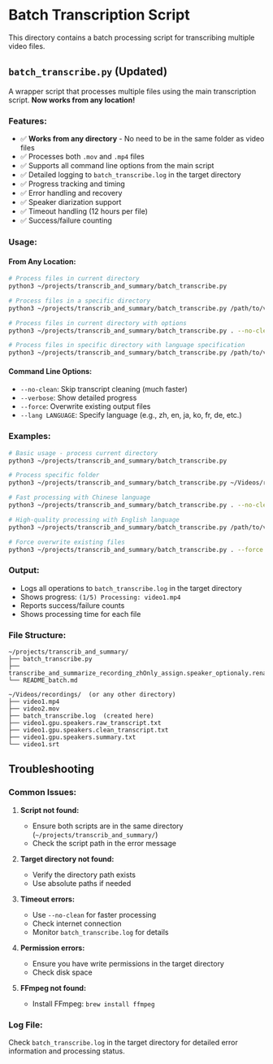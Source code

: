 # Batch Transcription Script

This directory contains a batch processing script for transcribing multiple video files.

## `batch_transcribe.py` (Updated)

A wrapper script that processes multiple files using the main transcription script. **Now works from any location!**

### Features:
- ✅ **Works from any directory** - No need to be in the same folder as video files
- ✅ Processes both `.mov` and `.mp4` files
- ✅ Supports all command line options from the main script
- ✅ Detailed logging to `batch_transcribe.log` in the target directory
- ✅ Progress tracking and timing
- ✅ Error handling and recovery
- ✅ Speaker diarization support
- ✅ Timeout handling (12 hours per file)
- ✅ Success/failure counting

### Usage:

#### **From Any Location:**
```bash
# Process files in current directory
python3 ~/projects/transcrib_and_summary/batch_transcribe.py

# Process files in a specific directory
python3 ~/projects/transcrib_and_summary/batch_transcribe.py /path/to/videos

# Process files in current directory with options
python3 ~/projects/transcrib_and_summary/batch_transcribe.py . --no-clean --verbose

# Process files in specific directory with language specification
python3 ~/projects/transcrib_and_summary/batch_transcribe.py /path/to/videos --lang zh --verbose
```

#### **Command Line Options:**
- `--no-clean`: Skip transcript cleaning (much faster)
- `--verbose`: Show detailed progress
- `--force`: Overwrite existing output files
- `--lang LANGUAGE`: Specify language (e.g., zh, en, ja, ko, fr, de, etc.)

### Examples:

```bash
# Basic usage - process current directory
python3 ~/projects/transcrib_and_summary/batch_transcribe.py

# Process specific folder
python3 ~/projects/transcrib_and_summary/batch_transcribe.py ~/Videos/recordings

# Fast processing with Chinese language
python3 ~/projects/transcrib_and_summary/batch_transcribe.py . --no-clean --lang zh --verbose

# High-quality processing with English language
python3 ~/projects/transcrib_and_summary/batch_transcribe.py /path/to/videos --lang en --verbose

# Force overwrite existing files
python3 ~/projects/transcrib_and_summary/batch_transcribe.py . --force --verbose
```

### Output:
- Logs all operations to `batch_transcribe.log` in the target directory
- Shows progress: `(1/5) Processing: video1.mp4`
- Reports success/failure counts
- Shows processing time for each file

### File Structure:
```
~/projects/transcrib_and_summary/
├── batch_transcribe.py
├── transcribe_and_summarize_recording_zhOnly_assign.speaker_optionaly.rename.py
└── README_batch.md

~/Videos/recordings/  (or any other directory)
├── video1.mp4
├── video2.mov
├── batch_transcribe.log  (created here)
├── video1.gpu.speakers.raw_transcript.txt
├── video1.gpu.speakers.clean_transcript.txt
├── video1.gpu.speakers.summary.txt
└── video1.srt
```

## Troubleshooting

### Common Issues:

1. **Script not found:**
   - Ensure both scripts are in the same directory (`~/projects/transcrib_and_summary/`)
   - Check the script path in the error message

2. **Target directory not found:**
   - Verify the directory path exists
   - Use absolute paths if needed

3. **Timeout errors:**
   - Use `--no-clean` for faster processing
   - Check internet connection
   - Monitor `batch_transcribe.log` for details

4. **Permission errors:**
   - Ensure you have write permissions in the target directory
   - Check disk space

5. **FFmpeg not found:**
   - Install FFmpeg: `brew install ffmpeg`

### Log File:
Check `batch_transcribe.log` in the target directory for detailed error information and processing status. 